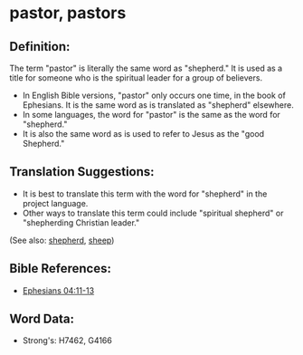 # pastor, pastors #

## Definition: ##

The term "pastor" is literally the same word as "shepherd." It is used as a title for someone who is the spiritual leader for a group of believers.

* In English Bible versions, "pastor" only occurs one time, in the book of Ephesians. It is the same word as is translated as "shepherd" elsewhere.
* In some languages, the word for "pastor" is the same as the word for "shepherd."
* It is also the same word as is used to refer to Jesus as the "good Shepherd."

## Translation Suggestions: ##

* It is best to translate this term with the word for "shepherd" in the project language.
* Other ways to translate this term could include "spiritual shepherd" or "shepherding Christian leader."
 

(See also: [shepherd](../other/shepherd.md), [sheep](../other/sheep.md))

## Bible References: ##

* [Ephesians 04:11-13](rc://en/tn/help/eph/04/11)


## Word Data: ##

* Strong's: H7462, G4166
